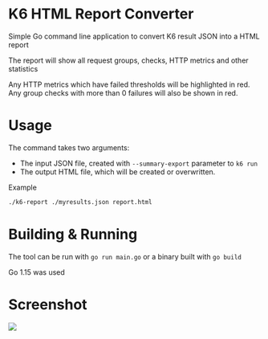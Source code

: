 # K6 HTML Report Converter

Simple Go command line application to convert K6 result JSON into a HTML report

The report will show all request groups, checks, HTTP metrics and other statistics

Any HTTP metrics which have failed thresholds will be highlighted in red. Any group checks with more than 0 failures will also be shown in red.

# Usage

The command takes two arguments:

- The input JSON file, created with `--summary-export` parameter to `k6 run`
- The output HTML file, which will be created or overwritten.

Example

```bash
./k6-report ./myresults.json report.html
```

# Building & Running

The tool can be run with `go run main.go` or a binary built with `go build`

Go 1.15 was used

# Screenshot

![](https://user-images.githubusercontent.com/14982936/103922637-ef86a180-510b-11eb-94b8-445679a033b7.png)
